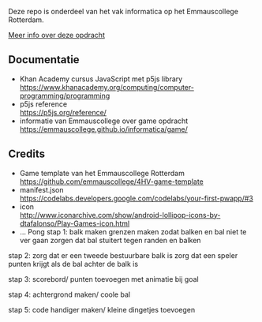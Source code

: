 Deze repo is onderdeel van het vak informatica op het Emmauscollege Rotterdam.

[Meer info over deze opdracht](https://informatica.emmauscollege.nl/)

## Documentatie
- Khan Academy cursus JavaScript met p5js library <br>
https://www.khanacademy.org/computing/computer-programming/programming
- p5js reference <br>
https://p5js.org/reference/
- informatie van Emmauscollege over game opdracht <br>
https://emmauscollege.github.io/informatica/game/

## Credits
- Game template van het Emmauscollege Rotterdam <br>
        https://github.com/emmauscollege/4HV-game-template
- manifest.json <br>
        https://codelabs.developers.google.com/codelabs/your-first-pwapp/#3
- icon <br>
        http://www.iconarchive.com/show/android-lollipop-icons-by-dtafalonso/Play-Games-icon.html
- ...
Pong
stap 1: balk maken
grenzen maken zodat balken en bal niet te ver gaan
zorgen dat bal stuitert tegen randen en balken

stap 2: zorg dat er een tweede bestuurbare balk is
zorg dat een speler punten krijgt als de bal achter de balk is

stap 3: scorebord/ punten toevoegen met animatie bij goal

stap 4: achtergrond maken/ coole bal

stap 5: code handiger maken/ kleine dingetjes toevoegen

